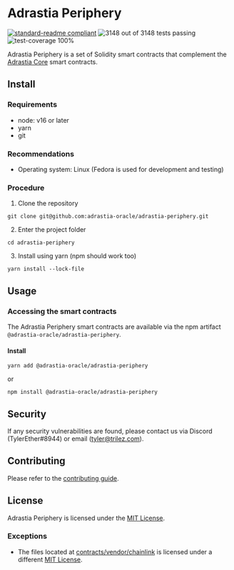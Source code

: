 # Adrastia Periphery

[![standard-readme compliant](https://img.shields.io/badge/readme%20style-standard-brightgreen.svg?style=flat-square)](https://github.com/RichardLitt/standard-readme)
![3148 out of 3148 tests passing](https://img.shields.io/badge/tests-3148/3148%20passing-brightgreen.svg?style=flat-square)
![test-coverage 100%](https://img.shields.io/badge/test%20coverage-100%25-brightgreen.svg?style=flat-square)

Adrastia Periphery is a set of Solidity smart contracts that complement the [Adrastia Core](https://github.com/adrastia-oracle/adrastia-core) smart contracts.

## Install

### Requirements

- node: v16 or later
- yarn
- git

### Recommendations

- Operating system: Linux (Fedora is used for development and testing)

### Procedure

1. Clone the repository

```console
git clone git@github.com:adrastia-oracle/adrastia-periphery.git
```

2. Enter the project folder

```console
cd adrastia-periphery
```

3. Install using yarn (npm should work too)

```console
yarn install --lock-file
```

## Usage

### Accessing the smart contracts

The Adrastia Periphery smart contracts are available via the npm artifact `@adrastia-oracle/adrastia-periphery`.

#### Install

```console
yarn add @adrastia-oracle/adrastia-periphery
```
or
```console
npm install @adrastia-oracle/adrastia-periphery
```

## Security

If any security vulnerabilities are found, please contact us via Discord (TylerEther#8944) or email (tyler@trilez.com).

## Contributing

Please refer to the [contributing guide](CONTRIBUTING.md).

## License

Adrastia Periphery is licensed under the [MIT License](LICENSE).

### Exceptions

- The files located at [contracts/vendor/chainlink](contracts/vendor/chainlink/) is licensed under a different [MIT License](contracts/vendor/chainlink/LICENSE_MIT).